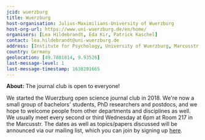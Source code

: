 ```yaml
---
jcid: wuerzburg
title: Wuerzburg
host-organisation: Julius-Maximilians-University of Wuerzburg 
host-org-url: https://www.uni-wuerzburg.de/en/home/
organisers: [Lea Hildebrandt, Eda Kir, Patrick Kaschel] 
contact: lea.hildebrandt@uni-wuerzburg.de 
address: [Institute for Psychology, University of Wuerzburg, Marcusstr. 9-11, 97070 Wuerzburg]
country: Germany
geolocation: [49.7881814, 9.93526]
last-message-level: 1
last-message-timestamp: 1638201665
---
```

**About:** The journal club is open to everyone! 

We started the Wuerzburg open science journal club in 2018. We're now a small group of bachelors' students, PhD researchers and postdocs, and we hope to welcome people from other departments and disciplines as well. We usually meet every second or third Wednesday at 6pm at Room 217 in the Marcusstr. The dates as well as topics/papers discussed will be announced via our mailing list, which you can join by signing up [here](https://lists.uni-wuerzburg.de/mailman/listinfo/open-science).
